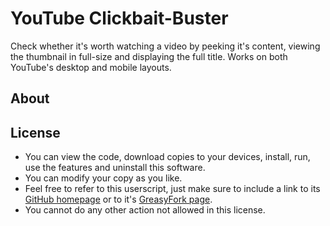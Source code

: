 # YouTube Clickbait-Buster

Check whether it's worth watching a video by peeking it's content, viewing the thumbnail in full-size and displaying the full title. Works on both YouTube's desktop and mobile layouts.

## About

## License

- You can view the code, download copies to your devices, install, run, use the features and uninstall this software.
- You can modify your copy as you like.
- Feel free to refer to this userscript, just make sure to include a link to its [GitHub homepage](https://github.com/hjk789/Userscripts/tree/master/YouTube-Clickbait-Buster) or to it's [GreasyFork page]().
- You cannot do any other action not allowed in this license.